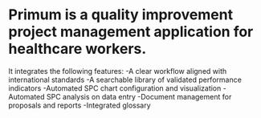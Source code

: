 # Primum is a quality improvement project management application for healthcare workers.
It integrates the following features:
-A clear workflow aligned with international standards
-A searchable library of validated performance indicators
-Automated SPC chart configuration and visualization
-Automated SPC analysis on data entry
-Document management for proposals and reports
-Integrated glossary
